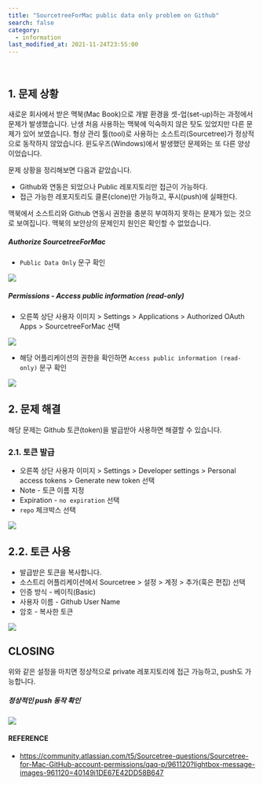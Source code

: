 ```yaml
---
title: "SourcetreeForMac public data only problem on Github"
search: false
category:
  - information
last_modified_at: 2021-11-24T23:55:00
---
```


<br>

## 1. 문제 상황
새로운 회사에서 받은 맥북(Mac Book)으로 개발 환경을 셋-업(set-up)하는 과정에서 문제가 발생했습니다. 
난생 처음 사용하는 맥북에 익숙하지 않은 탓도 있었지만 다른 문제가 있어 보였습니다. 
형상 관리 툴(tool)로 사용하는 소스트리(Sourcetree)가 정상적으로 동작하지 않았습니다. 
윈도우즈(Windows)에서 발생했던 문제와는 또 다른 양상이었습니다. 

문제 상황을 정리해보면 다음과 같았습니다. 
- Github와 연동은 되었으나 Public 레포지토리만 접근이 가능하다.
- 접근 가능한 레포지토리도 클론(clone)만 가능하고, 푸시(push)에 실패한다.

맥북에서 소스트리와 Github 연동시 권한을 충분히 부여하지 못하는 문제가 있는 것으로 보여집니다. 
맥북의 보안상의 문제인지 원인은 확인할 수 없었습니다.

##### Authorize SourcetreeForMac
- `Public Data Only` 문구 확인

<p align="left"><img src="/images/source-tree-for-mac-read-only-authentication-problem-1.JPG"></p>

##### Permissions - Access public information (read-only)
- 오른쪽 상단 사용자 이미지 > Settings > Applications > Authorized OAuth Apps > SourcetreeForMac 선택

<p align="left"><img src="/images/source-tree-for-mac-read-only-authentication-problem-2.JPG"></p>

- 해당 어플리케이션의 권한을 확인하면 `Access public information (read-only)` 문구 확인

<p align="left"><img src="/images/source-tree-for-mac-read-only-authentication-problem-3.JPG"></p>

## 2. 문제 해결
해당 문제는 Github 토큰(token)을 발급받아 사용하면 해결할 수 있습니다.

### 2.1. 토큰 발급
- 오른쪽 상단 사용자 이미지 > Settings > Developer settings > Personal access tokens > Generate new token 선택
- Note - 토큰 이름 지정
- Expiration - `no expiration` 선택
- `repo` 체크박스 선택

<p align="left"><img src="/images/source-tree-for-mac-read-only-authentication-problem-4.JPG"></p>

## 2.2. 토큰 사용
- 발급받은 토큰을 복사합니다. 
- 소스트리 어플리케이션에서 Sourcetree > 설정 > 계정 > 추가(훅은 편집) 선택
- 인증 방식 - 베이직(Basic)
- 사용자 이름 - Github User Name
- 암호 - 복사한 토큰

<p align="left"><img src="/images/source-tree-for-mac-read-only-authentication-problem-5.JPG"></p>

## CLOSING
위와 같은 설정을 마치면 정상적으로 private 레포지토리에 접근 가능하고, push도 가능합니다.

##### 정상적인 push 동작 확인

<p align="left"><img src="/images/source-tree-for-mac-read-only-authentication-problem-6.JPG"></p>

#### REFERENCE
- <https://community.atlassian.com/t5/Sourcetree-questions/Sourcetree-for-Mac-GitHub-account-permissions/qaq-p/961120?lightbox-message-images-961120=40149i1DE67E42DD58B647>